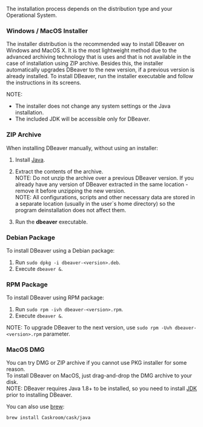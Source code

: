 The installation process depends on the distribution type and your Operational System.

### Windows / MacOS Installer
The installer distribution is the recommended way to install DBeaver on Windows and MacOS X. It is the most lightweight method due to the advanced archiving technology that is uses and that is not available in the case of installation using ZIP archive. Besides this, the installer automatically upgrades DBeaver to the new version, if a previous version is already installed.
To install DBeaver, run the installer executable and follow the instructions in its screens.

NOTE:

* The installer does not change any system settings or the Java installation. 
* The included JDK will be accessible only for DBeaver.  

### ZIP Archive
When installing DBeaver manually, without using an installer:

1. Install [Java](https://adoptopenjdk.net/).
3. Extract the contents of the archive.  
NOTE: Do not unzip the archive over a previous DBeaver version. 
If you already have any version of DBeaver extracted in the same location - remove it before unzipping the new version.  
NOTE: All configurations, scripts and other necessary data are stored in a separate location (usually in the user`s home directory) so the program deinstallation does not affect them.

4. Run the **dbeaver** executable.

### Debian Package
To install DBeaver using a Debian package:

1. Run `sudo dpkg -i dbeaver-<version>.deb`.  
2. Execute `dbeaver &`.  

### RPM Package
To install DBeaver using RPM package:

1. Run `sudo rpm -ivh dbeaver-<version>.rpm`.  
2. Execute `dbeaver &`.  

NOTE: To upgrade DBeaver to the next version, use `sudo rpm -Uvh dbeaver-<version>.rpm` parameter.

### MacOS DMG
You can try DMG or ZIP archive if you cannot use PKG installer for some reason.  
To install DBeaver on MacOS, just drag-and-drop the DMG archive to your disk.  
NOTE: DBeaver requires Java 1.8+ to be installed, so you need to install [JDK](https://adoptopenjdk.net/) prior to installing DBeaver.

You can also use [brew](http://macappstore.org/dbeaver-community/): 
```sh
brew install Caskroom/cask/java
```